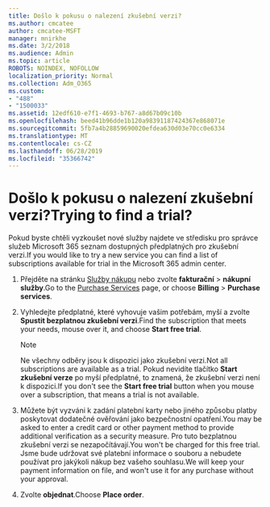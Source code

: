 ```yaml
---
title: Došlo k pokusu o nalezení zkušební verzi?
ms.author: cmcatee
author: cmcatee-MSFT
manager: mnirkhe
ms.date: 3/2/2018
ms.audience: Admin
ms.topic: article
ROBOTS: NOINDEX, NOFOLLOW
localization_priority: Normal
ms.collection: Adm_O365
ms.custom:
- "488"
- "1500033"
ms.assetid: 12edf610-e7f1-4693-b767-a8d67b09c10b
ms.openlocfilehash: beed41b96dde1b120a98391187424367e868071e
ms.sourcegitcommit: 5fb7a4b28859690020efdea630d03e70cc0e6334
ms.translationtype: MT
ms.contentlocale: cs-CZ
ms.lasthandoff: 06/28/2019
ms.locfileid: "35366742"
---
```

# <a name="trying-to-find-a-trial"></a><span data-ttu-id="d485e-102">Došlo k pokusu o nalezení zkušební verzi?</span><span class="sxs-lookup"><span data-stu-id="d485e-102">Trying to find a trial?</span></span>

<span data-ttu-id="d485e-103">Pokud byste chtěli vyzkoušet nové služby najdete ve středisku pro správce služeb Microsoft 365 seznam dostupných předplatných pro zkušební verzi.</span><span class="sxs-lookup"><span data-stu-id="d485e-103">If you would like to try a new service you can find a list of subscriptions available for trial in the Microsoft 365 admin center.</span></span>
  
1. <span data-ttu-id="d485e-104">Přejděte na stránku [Služby nákupu](https://go.microsoft.com/fwlink/p/?linkid=868433) nebo zvolte **fakturační** \> **nákupní služby**.</span><span class="sxs-lookup"><span data-stu-id="d485e-104">Go to the [Purchase Services](https://go.microsoft.com/fwlink/p/?linkid=868433) page, or choose **Billing** \> **Purchase services**.</span></span>

2. <span data-ttu-id="d485e-105">Vyhledejte předplatné, které vyhovuje vašim potřebám, myší a zvolte **Spustit bezplatnou zkušební verzi**.</span><span class="sxs-lookup"><span data-stu-id="d485e-105">Find the subscription that meets your needs, mouse over it, and choose **Start free trial**.</span></span>

    > [!NOTE]
    > <span data-ttu-id="d485e-106">Ne všechny odběry jsou k dispozici jako zkušební verzi.</span><span class="sxs-lookup"><span data-stu-id="d485e-106">Not all subscriptions are available as a trial.</span></span> <span data-ttu-id="d485e-107">Pokud nevidíte tlačítko **Start zkušební verze** po myší předplatné, to znamená, že zkušební verzi není k dispozici.</span><span class="sxs-lookup"><span data-stu-id="d485e-107">If you don't see the **Start free trial** button when you mouse over a subscription, that means a trial is not available.</span></span>
  
3. <span data-ttu-id="d485e-108">Můžete být vyzváni k zadání platební karty nebo jiného způsobu platby poskytovat dodatečné ověřování jako bezpečnostní opatření.</span><span class="sxs-lookup"><span data-stu-id="d485e-108">You may be asked to enter a credit card or other payment method to provide additional verification as a security measure.</span></span> <span data-ttu-id="d485e-109">Pro tuto bezplatnou zkušební verzi se nezapočítávají.</span><span class="sxs-lookup"><span data-stu-id="d485e-109">You won't be charged for this free trial.</span></span> <span data-ttu-id="d485e-110">Jsme bude udržovat své platební informace o souboru a nebudete používat pro jakýkoli nákup bez vašeho souhlasu.</span><span class="sxs-lookup"><span data-stu-id="d485e-110">We will keep your payment information on file, and won't use it for any purchase without your approval.</span></span>

4. <span data-ttu-id="d485e-111">Zvolte **objednat**.</span><span class="sxs-lookup"><span data-stu-id="d485e-111">Choose **Place order**.</span></span>
